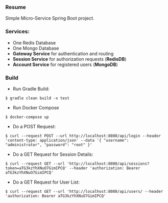 ### Resume
Simple Micro-Service Spring Boot project.
### Services:
* One Redis Database
* One Mongo Database
* **Gateway Service** for authentication and routing
* **Session Service** for authorization requests (**RedisDB**)
* **Account Service** for registered users (**MongoDB**)

### Build
* Run Gradle Build:
```
$ gradle clean build -x test
```
* Run Docker Compose
```
$ docker-compose up
```
* Do a POST Request:
```
$ curl --request POST --url http://localhost:8080/api/login --header 'content-type: application/json' --data '{ "username": "administrator", "password": "root" }'
```
* Do a GET Request for Session Details:
```
$ curl --request GET --url 'http://localhost:8080/api/sessions?token=aTG3kzYhXNuO7GimIPCQ' --header 'authorization: Bearer aTG3kzYhXNuO7GimIPCQ'
```
* Do a GET Request for User List:
```
$ curl --request GET --url 'http://localhost:8080/api/users/ --header 'authorization: Bearer aTG3kzYhXNuO7GimIPCQ'
```
